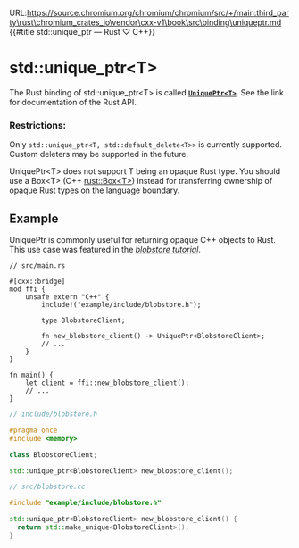 URL:https://source.chromium.org/chromium/chromium/src/+/main:third_party\rust\chromium_crates_io\vendor\cxx-v1\book\src\binding\uniqueptr.md
{{#title std::unique_ptr<T> — Rust ♡ C++}}
# std::unique\_ptr\<T\>

The Rust binding of std::unique\_ptr\<T\> is called **[`UniquePtr<T>`]**. See
the link for documentation of the Rust API.

[`UniquePtr<T>`]: https://docs.rs/cxx/*/cxx/struct.UniquePtr.html

### Restrictions:

Only `std::unique_ptr<T, std::default_delete<T>>` is currently supported. Custom
deleters may be supported in the future.

UniquePtr\<T\> does not support T being an opaque Rust type. You should use a
Box\<T\> (C++ [rust::Box\<T\>](box.md)) instead for transferring ownership of
opaque Rust types on the language boundary.

## Example

UniquePtr is commonly useful for returning opaque C++ objects to Rust. This use
case was featured in the [*blobstore tutorial*](../tutorial.md).

```rust,noplayground
// src/main.rs

#[cxx::bridge]
mod ffi {
    unsafe extern "C++" {
        include!("example/include/blobstore.h");

        type BlobstoreClient;

        fn new_blobstore_client() -> UniquePtr<BlobstoreClient>;
        // ...
    }
}

fn main() {
    let client = ffi::new_blobstore_client();
    // ...
}
```

```cpp
// include/blobstore.h

#pragma once
#include <memory>

class BlobstoreClient;

std::unique_ptr<BlobstoreClient> new_blobstore_client();
```

```cpp
// src/blobstore.cc

#include "example/include/blobstore.h"

std::unique_ptr<BlobstoreClient> new_blobstore_client() {
  return std::make_unique<BlobstoreClient>();
}
```
